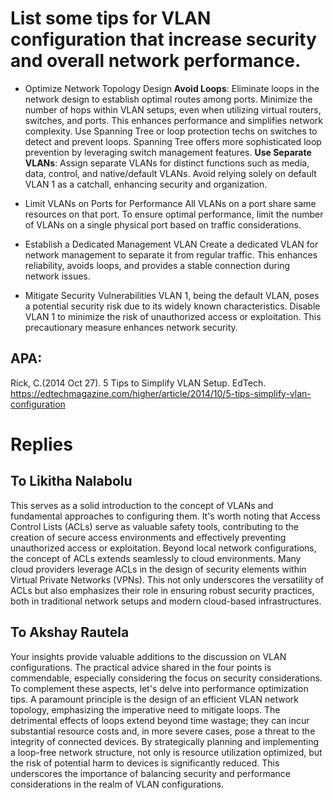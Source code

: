 # List some tips for VLAN configuration that increase security and overall network performance.

* Optimize Network Topology Design
**Avoid Loops**: Eliminate loops in the network design to establish optimal routes among ports. Minimize the number of hops within VLAN setups, even when utilizing virtual routers, switches, and ports. This enhances performance and simplifies network complexity. Use Spanning Tree or loop protection techs on switches to detect and prevent loops. Spanning Tree offers more sophisticated loop prevention by leveraging switch management features.
**Use Separate VLANs**: Assign separate VLANs for distinct functions such as media, data, control, and native/default VLANs. Avoid relying solely on default VLAN 1 as a catchall, enhancing security and organization.

* Limit VLANs on Ports for Performance
All VLANs on a port share same resources on that port. To ensure optimal performance, limit the number of VLANs on a single physical port based on traffic considerations.

* Establish a Dedicated Management VLAN
Create a dedicated VLAN for network management to separate it from regular traffic. This enhances reliability, avoids loops, and provides a stable connection during network issues.

* Mitigate Security Vulnerabilities
VLAN 1, being the default VLAN, poses a potential security risk due to its widely known characteristics. Disable VLAN 1 to minimize the risk of unauthorized access or exploitation. This precautionary measure enhances network security.

## APA:
Rick, C.(2014 Oct 27). 5 Tips to Simplify VLAN Setup. EdTech. https://edtechmagazine.com/higher/article/2014/10/5-tips-simplify-vlan-configuration

# Replies
## To Likitha Nalabolu 

This serves as a solid introduction to the concept of VLANs and fundamental approaches to configuring them. It's worth noting that Access Control Lists (ACLs) serve as valuable safety tools, contributing to the creation of secure access environments and effectively preventing unauthorized access or exploitation. Beyond local network configurations, the concept of ACLs extends seamlessly to cloud environments. Many cloud providers leverage ACLs in the design of security elements within Virtual Private Networks (VPNs). This not only underscores the versatility of ACLs but also emphasizes their role in ensuring robust security practices, both in traditional network setups and modern cloud-based infrastructures.


## To Akshay Rautela 

Your insights provide valuable additions to the discussion on VLAN configurations. The practical advice shared in the four points is commendable, especially considering the focus on security considerations. To complement these aspects, let's delve into performance optimization tips. A paramount principle is the design of an efficient VLAN network topology, emphasizing the imperative need to mitigate loops. The detrimental effects of loops extend beyond time wastage; they can incur substantial resource costs and, in more severe cases, pose a threat to the integrity of connected devices. By strategically planning and implementing a loop-free network structure, not only is resource utilization optimized, but the risk of potential harm to devices is significantly reduced. This underscores the importance of balancing security and performance considerations in the realm of VLAN configurations.





